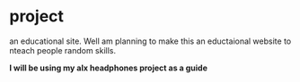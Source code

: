 # project

an educational site.
Well am planning to make this an eductaional website to nteach people random skills.



**I will be using my alx headphones project as a guide**